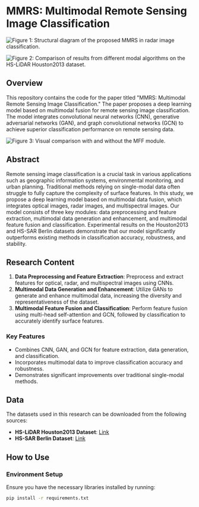 # MMRS: Multimodal Remote Sensing Image Classification

![Figure 1: Structural diagram of the proposed MMRS in radar image classification.](https://github.com/Zhaolu-Hub/MMRS/blob/main/images/figure%201.png)

![Figure 2: Comparison of results from different modal algorithms on the HS-LiDAR Houston2013 dataset.](https://github.com/Zhaolu-Hub/MMRS/blob/main/images/figure%202.png)



## Overview
This repository contains the code for the paper titled "MMRS: Multimodal Remote Sensing Image Classification." The paper proposes a deep learning model based on multimodal fusion for remote sensing image classification. The model integrates convolutional neural networks (CNN), generative adversarial networks (GAN), and graph convolutional networks (GCN) to achieve superior classification performance on remote sensing data. 

![Figure 3: Visual comparison with and without the MFF module.](https://github.com/Zhaolu-Hub/MMRS/blob/main/images/figure%203.png)

## Abstract
Remote sensing image classification is a crucial task in various applications such as geographic information systems, environmental monitoring, and urban planning. Traditional methods relying on single-modal data often struggle to fully capture the complexity of surface features. In this study, we propose a deep learning model based on multimodal data fusion, which integrates optical images, radar images, and multispectral images. Our model consists of three key modules: data preprocessing and feature extraction, multimodal data generation and enhancement, and multimodal feature fusion and classification. Experimental results on the Houston2013 and HS-SAR Berlin datasets demonstrate that our model significantly outperforms existing methods in classification accuracy, robustness, and stability.

## Research Content
1. **Data Preprocessing and Feature Extraction**: Preprocess and extract features for optical, radar, and multispectral images using CNNs.
2. **Multimodal Data Generation and Enhancement**: Utilize GANs to generate and enhance multimodal data, increasing the diversity and representativeness of the dataset.
3. **Multimodal Feature Fusion and Classification**: Perform feature fusion using multi-head self-attention and GCN, followed by classification to accurately identify surface features.

### Key Features
- Combines CNN, GAN, and GCN for feature extraction, data generation, and classification.
- Incorporates multimodal data to improve classification accuracy and robustness.
- Demonstrates significant improvements over traditional single-modal methods.

## Data
The datasets used in this research can be downloaded from the following sources:
- **HS-LiDAR Houston2013 Dataset**: [Link](https://hyperspectral.ee.uh.edu/?page_id=459)
- **HS-SAR Berlin Dataset**: [Link](https://github.com/danfenghong/ISPRS_S2FL)

## How to Use

### Environment Setup
Ensure you have the necessary libraries installed by running:
```bash
pip install -r requirements.txt
